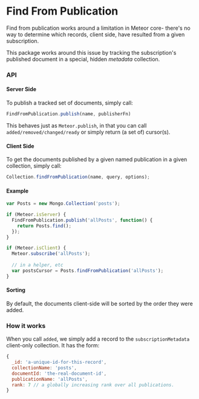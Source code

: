 # Find From Publication

Find from publication works around a limitation in Meteor core- there's no way to determine which records, client side, have resulted from a given subscription.

This package works around this issue by tracking the subscription's published document in a special, hidden _metadata_ collection.

### API

#### Server Side
To publish a tracked set of documents, simply call:

``` js
FindFromPublication.publish(name, publisherFn)
```

This behaves just as `Meteor.publish`, in that you can call `added/removed/changed/ready` or simply return (a set of) cursor(s).

#### Client Side
To get the documents published by a given named publication in a given collection, simply call:

``` js
Collection.findFromPublication(name, query, options);
```

#### Example

``` js
var Posts = new Mongo.Collection('posts');

if (Meteor.isServer) {
  FindFromPublication.publish('allPosts', function() {
    return Posts.find();
  });
} 

if (Meteor.isClient) {
  Meteor.subscribe('allPosts');
  
  // in a helper, etc
  var postsCursor = Posts.findFromPublication('allPosts');
}
```


#### Sorting

By default, the documents client-side will be sorted by the order they were added.

### How it works

When you call `added`, we simply add a record to the `subscriptionMetadata` client-only collection. It has the form:

``` js
{
  _id: 'a-unique-id-for-this-record',
  collectionName: 'posts',
  documentId: 'the-real-document-id',
  publicationName: 'allPosts',
  rank: 7 // a globally increasing rank over all publications.
}
```
